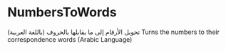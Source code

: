 # NumbersToWords
تحويل الأرقام إلى ما يقابلها بالحروف (باللغة العربية)  Turns the numbers to their correspondence words (Arabic Language)
